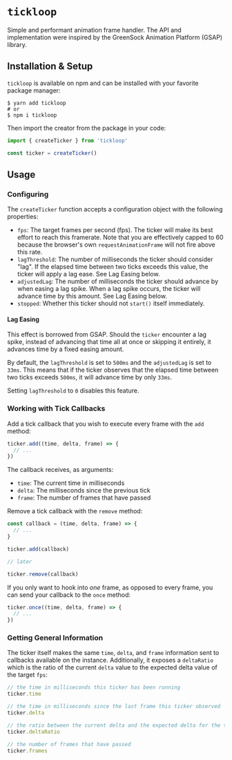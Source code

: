 # `tickloop`

Simple and performant animation frame handler. The API and implementation were inspired by the GreenSock Animation
Platform (GSAP) library.

## Installation & Setup

`tickloop` is available on npm and can be installed with your favorite package manager:

```shell
$ yarn add tickloop
# or
$ npm i tickloop
```

Then import the creator from the package in your code:

```typescript
import { createTicker } from 'tickloop'

const ticker = createTicker()
```

## Usage

### Configuring

The `createTicker` function accepts a configuration object with the following properties:

- `fps`: The target frames per second (fps). The ticker will make its best effort to reach this framerate. Note that you
  are effectively capped to 60 because the browser's own `requestAnimationFrame` will not fire above this rate.
- `lagThreshold`: The number of milliseconds the ticker should consider "lag". If the elapsed time between two ticks
  exceeds this value, the ticker will apply a lag ease. See Lag Easing below.
- `adjustedLag`: The number of milliseconds the ticker should advance by when easing a lag spike. When a lag spike
  occurs, the ticker will advance time by this amount. See Lag Easing below.
- `stopped`: Whether this ticker should not `start()` itself immediately.

#### Lag Easing

This effect is borrowed from GSAP. Should the `ticker` encounter a lag spike, instead of advancing that time all at once
or skipping it entirely, it advances time by a fixed easing amount.

By default, the `lagThreshold` is set to `500ms` and the `adjustedLag` is set to `33ms`. This means that if the ticker
observes that the elapsed time between two ticks exceeds `500ms`, it will advance time by only `33ms`.

Setting `lagThreshold` to `0` disables this feature.

### Working with Tick Callbacks

Add a tick callback that you wish to execute every frame with the `add` method:

```typescript
ticker.add((time, delta, frame) => {
  // ...
})
```

The callback receives, as arguments:

- `time`: The current time in milliseconds
- `delta`: The milliseconds since the previous tick
- `frame`: The number of frames that have passed

Remove a tick callback with the `remove` method:

```typescript
const callback = (time, delta, frame) => {
  // ...
}

ticker.add(callback)

// later

ticker.remove(callback)
```

If you only want to hook into _one_ frame, as opposed to every frame, you can send your callback to the `once` method:

```typescript
ticker.once((time, delta, frame) => {
  // ...
})
```

### Getting General Information

The ticker itself makes the same `time`, `delta`, and `frame` information sent to callbacks available on the instance. Additionally, it exposes a `deltaRatio` which is the ratio of the current `delta` value to the expected delta value of the target `fps`:

```typescript
// the time in milliseconds this ticker has been running
ticker.time

// the time in milliseconds since the last frame this ticker observed
ticker.delta

// the ratio between the current delta and the expected delta for the target frame rate
ticker.deltaRatio

// the number of frames that have passed
ticker.frames
```
